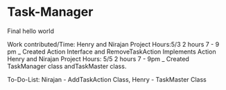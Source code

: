 # Task-Manager
Final
hello world

Work contributed/Time:
Henry and Nirajan Project Hours:5/3  2 hours 7 - 9 pm  _ Created Action Interface and RemoveTaskAction Implements Action
Henry and Nirajan Project Hours: 5/5 2 hours 7 - 9pm _ Created TaskManager class andTaskMaster class.


To-Do-List: Nirajan - AddTaskAction Class, Henry - TaskMaster Class         


